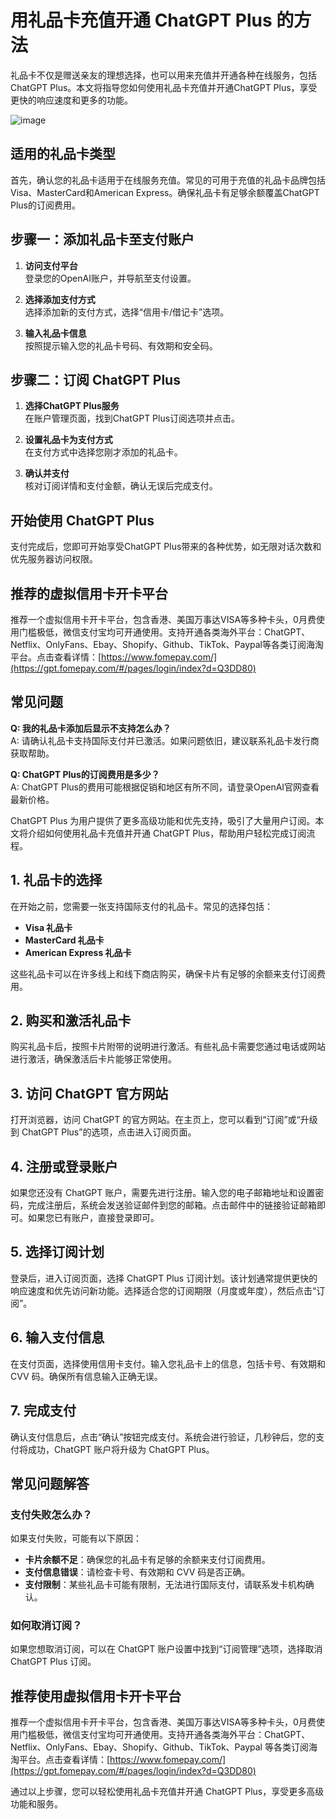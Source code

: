 # 用礼品卡充值开通 ChatGPT Plus 的方法

礼品卡不仅是赠送亲友的理想选择，也可以用来充值并开通各种在线服务，包括ChatGPT Plus。本文将指导您如何使用礼品卡充值并开通ChatGPT Plus，享受更快的响应速度和更多的功能。

![image](https://github.com/kucunfuli/ChatGPT/assets/169752631/250a1eac-0b6b-4c65-9604-e9a3755cc600)

## **适用的礼品卡类型**

首先，确认您的礼品卡适用于在线服务充值。常见的可用于充值的礼品卡品牌包括Visa、MasterCard和American Express。确保礼品卡有足够余额覆盖ChatGPT Plus的订阅费用。

## **步骤一：添加礼品卡至支付账户**

1. **访问支付平台**  
   登录您的OpenAI账户，并导航至支付设置。

2. **选择添加支付方式**  
   选择添加新的支付方式，选择“信用卡/借记卡”选项。

3. **输入礼品卡信息**  
   按照提示输入您的礼品卡号码、有效期和安全码。

## **步骤二：订阅 ChatGPT Plus**

1. **选择ChatGPT Plus服务**  
   在账户管理页面，找到ChatGPT Plus订阅选项并点击。

2. **设置礼品卡为支付方式**  
   在支付方式中选择您刚才添加的礼品卡。

3. **确认并支付**  
   核对订阅详情和支付金额，确认无误后完成支付。

## **开始使用 ChatGPT Plus**

支付完成后，您即可开始享受ChatGPT Plus带来的各种优势，如无限对话次数和优先服务器访问权限。

## **推荐的虚拟信用卡开卡平台**

推荐一个虚拟信用卡开卡平台，包含香港、美国万事达VISA等多种卡头，0月费使用门槛极低，微信支付宝均可开通使用。支持开通各类海外平台：ChatGPT、Netflix、OnlyFans、Ebay、Shopify、Github、TikTok、Paypal等各类订阅海淘平台。点击查看详情：[https://www.fomepay.com/](https://gpt.fomepay.com/#/pages/login/index?d=Q3DD80)

## **常见问题**

**Q: 我的礼品卡添加后显示不支持怎么办？**  
A: 请确认礼品卡支持国际支付并已激活。如果问题依旧，建议联系礼品卡发行商获取帮助。

**Q: ChatGPT Plus的订阅费用是多少？**  
A: ChatGPT Plus的费用可能根据促销和地区有所不同，请登录OpenAI官网查看最新价格。

ChatGPT Plus 为用户提供了更多高级功能和优先支持，吸引了大量用户订阅。本文将介绍如何使用礼品卡充值并开通 ChatGPT Plus，帮助用户轻松完成订阅流程。

## 1. 礼品卡的选择

在开始之前，您需要一张支持国际支付的礼品卡。常见的选择包括：
- **Visa 礼品卡**
- **MasterCard 礼品卡**
- **American Express 礼品卡**

这些礼品卡可以在许多线上和线下商店购买，确保卡片有足够的余额来支付订阅费用。

## 2. 购买和激活礼品卡

购买礼品卡后，按照卡片附带的说明进行激活。有些礼品卡需要您通过电话或网站进行激活，确保激活后卡片能够正常使用。

## 3. 访问 ChatGPT 官方网站

打开浏览器，访问 ChatGPT 的官方网站。在主页上，您可以看到“订阅”或“升级到 ChatGPT Plus”的选项，点击进入订阅页面。

## 4. 注册或登录账户

如果您还没有 ChatGPT 账户，需要先进行注册。输入您的电子邮箱地址和设置密码，完成注册后，系统会发送验证邮件到您的邮箱。点击邮件中的链接验证邮箱即可。如果您已有账户，直接登录即可。

## 5. 选择订阅计划

登录后，进入订阅页面，选择 ChatGPT Plus 订阅计划。该计划通常提供更快的响应速度和优先访问新功能。选择适合您的订阅期限（月度或年度），然后点击“订阅”。

## 6. 输入支付信息

在支付页面，选择使用信用卡支付。输入您礼品卡上的信息，包括卡号、有效期和 CVV 码。确保所有信息输入正确无误。

## 7. 完成支付

确认支付信息后，点击“确认”按钮完成支付。系统会进行验证，几秒钟后，您的支付将成功，ChatGPT 账户将升级为 ChatGPT Plus。

## 常见问题解答

### 支付失败怎么办？

如果支付失败，可能有以下原因：
- **卡片余额不足**：确保您的礼品卡有足够的余额来支付订阅费用。
- **支付信息错误**：请检查卡号、有效期和 CVV 码是否正确。
- **支付限制**：某些礼品卡可能有限制，无法进行国际支付，请联系发卡机构确认。

### 如何取消订阅？

如果您想取消订阅，可以在 ChatGPT 账户设置中找到“订阅管理”选项，选择取消 ChatGPT Plus 订阅。

## 推荐使用虚拟信用卡开卡平台

推荐一个虚拟信用卡开卡平台，包含香港、美国万事达VISA等多种卡头，0月费使用门槛极低，微信支付宝均可开通使用。支持开通各类海外平台：ChatGPT、Netflix、OnlyFans、Ebay、Shopify、Github、TikTok、Paypal 等各类订阅海淘平台。点击查看详情：[https://www.fomepay.com/](https://gpt.fomepay.com/#/pages/login/index?d=Q3DD80)

通过以上步骤，您可以轻松使用礼品卡充值并开通 ChatGPT Plus，享受更多高级功能和服务。

